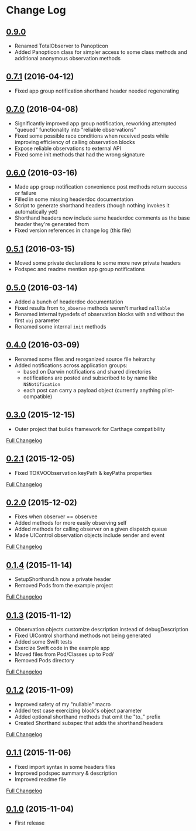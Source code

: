# Change Log

## [0.9.0](https://github.com/jpmhouston/Panopticon/tree/0.9.0)

- Renamed TotalObserver to Panopticon
- Added Panopticon class for simpler access to some class methods and additional anonymous observation methods

## [0.7.1](https://github.com/jpmhouston/TotalObserver/tree/0.7.1) (2016-04-12)

- Fixed app group notification shorthand header needed regenerating

## [0.7.0](https://github.com/jpmhouston/TotalObserver/tree/0.7.0) (2016-04-08)

- Significantly improved app group notification, reworking attempted "queued" functionality into "reliable observations"
- Fixed some possible race conditions when received posts while improving efficiency of calling observation blocks
- Expose reliable observations to external API
- Fixed some init methods that had the wrong signature

## [0.6.0](https://github.com/jpmhouston/TotalObserver/tree/0.6.0) (2016-03-16)

- Made app group notification convenience post methods return success or failure
- Filled in some missing headerdoc documentation
- Script to generate shorthand headers (though nothing invokes it automatically yet)
- Shorthand headers now include same headerdoc comments as the base header they're generated from
- Fixed version references in change log (this file)

## [0.5.1](https://github.com/jpmhouston/TotalObserver/tree/0.5.1) (2016-03-15)

- Moved some private declarations to some more new private headers
- Podspec and readme mention app group notifications

## [0.5.0](https://github.com/jpmhouston/TotalObserver/tree/0.5.0) (2016-03-14)

- Added a bunch of headerdoc documentation
- Fixed results from `to_observe` methods weren't marked `nullable`
- Renamed internal typedefs of observation blocks with and without the first `obj` parameter
- Renamed some internal `init` methods

## [0.4.0](https://github.com/jpmhouston/TotalObserver/tree/0.4.0) (2016-03-09)

- Renamed some files and reorganized source file heirarchy
- Added notifications across application groups:
	- based on Darwin notifications and shared directories
	- notifications are posted and subscribed to by name like `NSNotification`
	- each post can carry a payload object (currently anything plist-compatible)

## [0.3.0](https://github.com/jpmhouston/TotalObserver/tree/0.3.0) (2015-12-15)

- Outer project that builds framework for Carthage compatibility

[Full Changelog](https://github.com/jpmhouston/TotalObserver/compare/0.2.1...0.3.0)

## [0.2.1](https://github.com/jpmhouston/TotalObserver/tree/0.2.1) (2015-12-05)

- Fixed TOKVOObservation keyPath & keyPaths properties

[Full Changelog](https://github.com/jpmhouston/TotalObserver/compare/0.2.0...0.2.1)

## [0.2.0](https://github.com/jpmhouston/TotalObserver/tree/0.2.0) (2015-12-02)

- Fixes when observer == observee
- Added methods for more easily observing self
- Added methods for calling observer on a given dispatch queue
- Made UIControl observation objects include sender and event

[Full Changelog](https://github.com/jpmhouston/TotalObserver/compare/0.1.4...0.2.0)

## [0.1.4](https://github.com/jpmhouston/TotalObserver/tree/0.1.4) (2015-11-14)

- SetupShorthand.h now a private header
- Removed Pods from the example project

[Full Changelog](https://github.com/jpmhouston/TotalObserver/compare/0.1.3...0.1.4)

## [0.1.3](https://github.com/jpmhouston/TotalObserver/tree/0.1.3) (2015-11-12)

- Observation objects customize description instead of debugDescription
- Fixed UIControl shorthand methods not being generated
- Added some Swift tests
- Exercize Swift code in the example app
- Moved files from Pod/Classes up to Pod/
- Removed Pods directory

[Full Changelog](https://github.com/jpmhouston/TotalObserver/compare/0.1.2...0.1.3)

## [0.1.2](https://github.com/jpmhouston/TotalObserver/tree/0.1.2) (2015-11-09)

- Improved safety of my "nullable" macro
- Added test case exercizing block's object parameter
- Added optional shorthand methods that omit the "to_" prefix
- Created Shorthand subspec that adds the shorthand headers

[Full Changelog](https://github.com/jpmhouston/TotalObserver/compare/0.1.1...0.1.2)
 
## [0.1.1](https://github.com/jpmhouston/TotalObserver/tree/0.1.1) (2015-11-06)

- Fixed import syntax in some headers files
- Improved podspec summary & description
- Improved readme file

[Full Changelog](https://github.com/jpmhouston/TotalObserver/compare/0.1.0...0.1.1)

## [0.1.0](https://github.com/jpmhouston/TotalObserver/tree/0.1.0) (2015-11-04)

- First release
